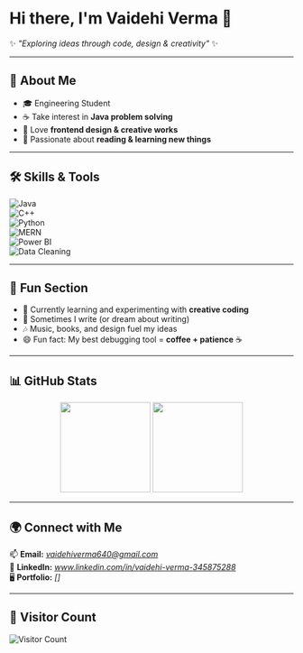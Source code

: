 # Hi there, I'm Vaidehi Verma 👋  

✨ *"Exploring ideas through code, design & creativity"* ✨  

---

## 🌸 About Me  
- 🎓 Engineering Student  
- ☕ Take interest in **Java problem solving**  
- 🎨 Love **frontend design & creative works**  
- 📖 Passionate about **reading & learning new things**  

---

## 🛠️ Skills & Tools  
![Java](https://img.shields.io/badge/Java-%23ED8B00.svg?style=for-the-badge&logo=openjdk&logoColor=white)  
![C++](https://img.shields.io/badge/C++-00599C.svg?style=for-the-badge&logo=cplusplus&logoColor=white)  
![Python](https://img.shields.io/badge/Python-3776AB.svg?style=for-the-badge&logo=python&logoColor=white)  
![MERN](https://img.shields.io/badge/MERN-323330?style=for-the-badge&logo=javascript&logoColor=white)  
![Power BI](https://img.shields.io/badge/PowerBI-F2C811.svg?style=for-the-badge&logo=powerbi&logoColor=black)  
![Data Cleaning](https://img.shields.io/badge/Data%20Cleaning-4CAF50?style=for-the-badge&logo=databricks&logoColor=white)  

---

## 🎉 Fun Section  
- 🌱 Currently learning and experimenting with **creative coding**  
- 📝 Sometimes I write (or dream about writing)  
- 🎶 Music, books, and design fuel my ideas  
- 😄 Fun fact: My best debugging tool = **coffee + patience** ☕  

---

## 📊 GitHub Stats  
<p align="center">
  <img src="https://github-readme-stats.vercel.app/api?username=VaidehiVer2301&show_icons=true&theme=radical" height="160" />
  <img src="https://github-readme-streak-stats.herokuapp.com/?user=VaidehiVer2301&theme=radical" height="160" />
</p>  

---

## 🌍 Connect with Me  
📫 **Email:** *vaidehiverma640@gmail.com*  
💼 **LinkedIn:** *www.linkedin.com/in/vaidehi-verma-345875288*  
🖥️ **Portfolio:** *[]*  

---

## 👀 Visitor Count  
![Visitor Count](https://komarev.com/ghpvc/?username=VaidehiVer2301&style=for-the-badge&color=blue)  
